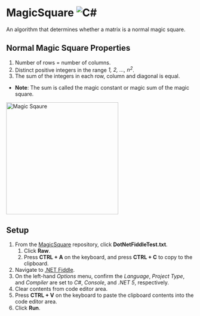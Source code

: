 # MagicSquare <img alt="C#" src="https://img.shields.io/badge/c%23-%23239120.svg?&style=for-the-badge&logo=c-sharp&logoColor=white"/>
An algorithm that determines whether a matrix is a normal magic square.

## Normal Magic Square Properties
1. Number of rows = number of columns.
2. Distinct positive integers in the range _1, 2, ..., n<sup>2<sup>_.
3. The sum of the integers in each row, column and diagonal is equal. 
  * **Note**: The sum is called the magic constant or magic sum of the magic square.
<img alt="Magic Sqaure" width="300" src="https://upload.wikimedia.org/wikipedia/commons/thumb/e/e4/Magicsquareexample.svg/1024px-Magicsquareexample.svg.png"/>

## Setup
1. From the [MagicSquare](https://github.com/bryangalindo/magicsquare) repository, click **DotNetFiddleTest.txt**.
    1. Click **Raw**.
    2. Press **CTRL + A** on the keyboard, and press **CTRL + C** to copy to the clipboard.
4. Navigate to [.NET Fiddle](https://dotnetfiddle.net/ ".NET Fiddle").
5. On the left-hand _Options_ menu, confirm the _Language_, _Project Type_, and _Compiler_ are set to _C#_, _Console_, and _.NET 5_, respectively.
6. Clear contents from code editor area.
7. Press **CTRL + V** on the keyboard to paste the clipboard contents into the code editor area.
8. Click **Run**.
